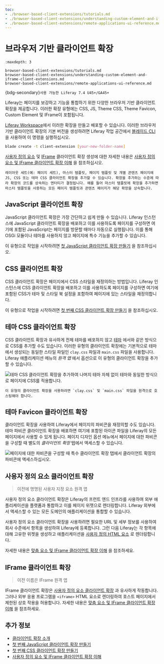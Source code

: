 ```yaml
---
toc:
- ./browser-based-client-extensions/tutorials.md
- ./browser-based-client-extensions/understanding-custom-element-and-iframe-client-extensions.md
- ./browser-based-client-extensions/remote-applications-ui-reference.md
---
```

# 브라우저 기반 클라이언트 확장

```{toctree}
:maxdepth: 3

browser-based-client-extensions/tutorials.md
browser-based-client-extensions/understanding-custom-element-and-iframe-client-extensions.md
browser-based-client-extensions/remote-applications-ui-reference.md
```

{bdg-secondary}`사용 가능한 Liferay 7.4 U45+/GA45+`

Liferay는 페이지를 보강하고 기능을 통합하기 위한 다양한 브라우저 기반 클라이언트 확장을 제공합니다. 이러한 확장 유형에는 CSS, JS, Theme CSS, Theme Favicon, Custom Element 및 IFrame이 포함됩니다.

[Liferay Workspace](../tooling/liferay-workspace/what-is-liferay-workspace.md)에서 이러한 확장을 만들고 배포할 수 있습니다. 이러한 브라우저 기반 클라이언트 확장의 기본 버전을 생성하려면 Liferay 작업 공간에서 [블레이드 CLI](../tooling/blade-cli.md) 을 사용하여 이 명령을 실행하십시오.

```bash
blade create -t client-extension [your-new-folder-name]
```

[사용자 정의 요소](#custom-element-client-extensions) 및 [IFrame](#iframe-client-extensions) 클라이언트 확장 생성에 대한 자세한 내용은 [사용자 정의 요소 및 IFrame 클라이언트 확장 이해](./browser-based-client-extensions/understanding-custom-element-and-iframe-client-extensions.md) 을 참조하십시오.

```{note}
레이아웃 세트(예: 페이지 세트), 마스터 템플릿, 페이지 템플릿 및 개별 콘텐츠 페이지에 JS, CSS 또는 테마 CSS 클라이언트 확장을 추가할 수 있습니다. 확장을 추가하는 수준에 따라 확장의 코드를 상속하는 엔터티가 결정됩니다. 예를 들어 마스터 템플릿에 확장을 추가하면 마스터 템플릿을 사용하는 모든 페이지 템플릿과 콘텐츠 페이지가 해당 확장을 상속합니다.
```

## JavaScript 클라이언트 확장

JavaScript 클라이언트 확장은 가장 간단하고 쉽게 만들 수 있습니다. Liferay 인스턴스에 JavaScript 클라이언트 확장을 배포하고 이를 사용하도록 페이지를 구성하면 여기에 포함된 JavaScript는 페이지를 방문할 때마다 자동으로 실행됩니다. 이를 통해 OSGi 모듈이나 테마를 사용하지 않고 페이지에 특수 기능을 추가할 수 있습니다.

이 유형으로 작업을 시작하려면 [첫 JavaScript 클라이언트 확장 만들기](./browser-based-client-extensions/tutorials/creating-your-first-javascript-client-extension.md) 을 참조하십시오.

## CSS 클라이언트 확장

CSS 클라이언트 확장은 페이지에서 CSS 스타일을 재정의하는 방법입니다. Liferay 인스턴스에 CSS 클라이언트 확장을 배포하고 이를 사용하도록 페이지를 구성하면 여기에 포함된 CSS가 테마 및 스타일 북 설정을 포함하여 페이지에 있는 스타일을 재정의합니다.

이 유형으로 작업을 시작하려면 [첫 번째 CSS 클라이언트 확장 만들기](./browser-based-client-extensions/tutorials/creating-your-first-css-client-extension.md) 을 참조하십시오.

## 테마 CSS 클라이언트 확장

CSS 클라이언트 확장과 유사하게 전체 테마를 배포하지 않고 [테마](../../site-building/site-appearance/themes/introduction-to-themes.md) 에서와 같은 방식으로 CSS를 추가할 수도 있습니다. 이러한 유형의 클라이언트 확장에는 기본적으로 테마에서 생성되는 동일한 스타일 파일인 `clay.css` 파일과 `main.css` 파일을 사용합니다. Liferay 애플리케이션 메뉴의 *원격 앱* 에서 옵션으로 이 유형의 클라이언트 확장을 추가할 수 있습니다.

![테마 CSS 클라이언트 확장을 추가하여 나머지 테마 자체 없이 테마와 동일한 방식으로 페이지에 CSS를 적용합니다.](./browser-based-client-extensions/images/01.png)

```{note}
이 유형의 클라이언트 확장을 사용하려면 `clay.css` 및 `main.css` 파일을 원격으로 호스팅해야 합니다.
```

## 테마 Favicon 클라이언트 확장

클라이언트 확장을 사용하여 Liferay에서 페이지의 파비콘을 재정의할 수도 있습니다. 테마 파비콘 클라이언트 확장을 배포하면 여기에 포함된 아이콘 파일을 Liferay의 모든 페이지에서 사용할 수 있게 됩니다. 페이지 디자인 옵션 메뉴에서 페이지에 대한 파비콘을 구성할 때 별도의 *클라이언트 확장* 탭에서 액세스할 수 있습니다.

![페이지에 대한 파비콘을 구성할 때 특수 클라이언트 확장 탭에서 클라이언트 확장의 파비콘에 액세스하십시오.](./browser-based-client-extensions/images/02.png)

## 사용자 정의 요소 클라이언트 확장

> 이전에 명명된 사용자 지정 요소 원격 앱

사용자 정의 요소 클라이언트 확장은 Liferay의 프런트 엔드 인프라를 사용하여 외부 애플리케이션을 플랫폼과 통합하고 이를 페이지 위젯으로 렌더링합니다. Liferay 외부에서 액세스할 수 있는 모든 도메인의 애플리케이션을 통합할 수 있습니다.

사용자 정의 요소 클라이언트 확장을 사용하려면 필요한 URL 및 세부 정보를 사용하여 회사 수준에서 항목을 생성하여 Liferay에 등록합니다. 그런 다음 Liferay는 각 항목에 대해 고유한 위젯을 생성하고 애플리케이션을 [사용자 정의 HTML 요소](https://web.dev/custom-elements-v1/) 로 렌더링합니다.

자세한 내용은 [맞춤 요소 및 IFrame 클라이언트 확장 이해](./browser-based-client-extensions/understanding-custom-element-and-iframe-client-extensions.md) 을 참조하세요.

## IFrame 클라이언트 확장

> 이전 이름은 IFrame 원격 앱

IFrame 클라이언트 확장은 [사용자 정의 요소 클라이언트 확장](#custom-element-client-extensions) 과 유사하게 작동합니다. 그러나 외부 응용 프로그램을 `<iframe>` HTML 요소로 렌더링하여 호스트 페이지에서 제한된 상호 작용을 허용합니다. 자세한 내용은 [맞춤 요소 및 IFrame 클라이언트 확장 이해](./browser-based-client-extensions/understanding-custom-element-and-iframe-client-extensions.md) 을 참조하세요.

## 추가 정보

* [클라이언트 확장 소개](../client-extensions.md)
* [첫 번째 JavaScript 클라이언트 확장 만들기](./browser-based-client-extensions/tutorials/creating-your-first-javascript-client-extension.md)
* [첫 번째 CSS 클라이언트 확장 만들기](./browser-based-client-extensions/tutorials/creating-your-first-css-client-extension.md)
* [사용자 정의 요소 및 IFrame 클라이언트 확장 이해](./browser-based-client-extensions/understanding-custom-element-and-iframe-client-extensions.md)
